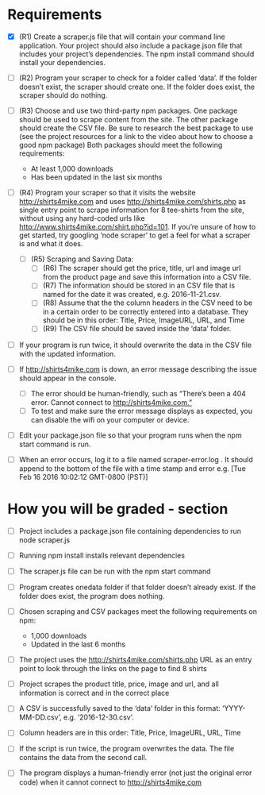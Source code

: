 # Requirements

  - [x] (R1) Create a scraper.js file that will contain your command line application. Your project should also include a package.json file that includes your project’s dependencies. The npm install command should install your dependencies.

  - [ ] (R2) Program your scraper to check for a folder called ‘data’. If the folder doesn’t exist, the scraper should create one. If the folder does exist, the scraper should do nothing.

  - [ ] (R3) Choose and use two third-party npm packages. One package should be used to scrape content from the site. The other package should create the CSV file. Be sure to research the best package to use (see the project resources for a link to the video about how to choose a good npm package) Both packages should meet the following requirements:
    - At least 1,000 downloads
    - Has been updated in the last six months

  - [ ] (R4) Program your scraper so that it visits the website http://shirts4mike.com and uses http://shirts4mike.com/shirts.php as single entry point to scrape information for 8 tee-shirts from the site, without using any hard-coded urls like http://www.shirts4mike.com/shirt.php?id=101. If you’re unsure of how to get started, try googling ‘node scraper’ to get a feel for what a scraper is and what it does.

    - [ ] (R5) Scraping and Saving Data:
      - [ ] (R6) The scraper should get the price, title, url and image url from the product page and save this information into a CSV file.
      - [ ] (R7) The information should be stored in an CSV file that is named for the date it was created, e.g. 2016-11-21.csv.
      - [ ] (R8) Assume that the the column headers in the CSV need to be in a certain order to be correctly entered into a database. They should be in this order: Title, Price, ImageURL, URL, and Time
      - [ ] (R9) The CSV file should be saved inside the ‘data’ folder.

  - [ ] If your program is run twice, it should overwrite the data in the CSV file with the updated information.
  - [ ] If http://shirts4mike.com is down, an error message describing the issue should appear in the console.

    - [ ] The error should be human-friendly, such as “There’s been a 404 error. Cannot connect to http://shirts4mike.com.”
    - [ ] To test and make sure the error message displays as expected, you can disable the wifi on your computer or device.

  - [ ] Edit your package.json file so that your program runs when the npm start command is run.
  
  - [ ] When an error occurs, log it to a file named scraper-error.log . It should append to the bottom of the file with a time stamp and error e.g. [Tue Feb 16 2016 10:02:12 GMT-0800 (PST)] <error message> 


# How you will be graded - section

  - [ ] Project includes a package.json file containing dependencies to run node scraper.js

  - [ ] Running npm install installs relevant dependencies

  - [ ] The scraper.js file can be run with the npm start command 

  - [ ] Program creates onedata folder if that folder doesn’t already exist. If the folder does exist, the program does nothing.

  - [ ] Chosen scraping and CSV packages meet the following requirements on npm:
    - 1,000 downloads
    - Updated in the last 6 months

  - [ ] The project uses the http://shirts4mike.com/shirts.php URL as an entry point to look through the links on the page to find 8 shirts

  - [ ] Project scrapes the product title, price, image and url, and all information is correct and in the correct place

  - [ ] A CSV is successfully saved to the ‘data’ folder in this format: ‘YYYY-MM-DD.csv’, e.g. ‘2016-12-30.csv’.

  - [ ] Column headers are in this order: Title, Price, ImageURL, URL, Time

  - [ ] If the script is run twice, the program overwrites the data. The file contains the data from the second call. 

  - [ ] The program displays a human-friendly error (not just the original error code) when it cannot connect to http://shirts4mike.com
